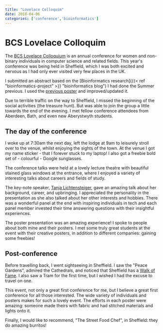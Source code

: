 ```yaml
---
title: "Lovelace Colloquim"
date: 2018-04-06
categories: ['conference','bioinformatics']
---
```


# BCS Lovelace Colloquim

The [BCS Lovelace Colloquium](https://bcswomenlovelace.bcs.org/ "BCS Lovelace Colloquium") is an annual conference for women and non-binary individuals in computer science and related fields.
This year's conference was being held in Sheffield, which I was both excited and nervous as I had only ever visited very few places in the UK.

I submitted an abstract based on the [Bioinformatics research]({{< ref "bioinformatics-project" >}} "bioinformatics blog") I had done the Summer previous.
I used the [previous poster](https://github.com/sap218/misc/blob/master/bioinformatics_poster.pdf "my bioinformatics poster") and improved/updated it.

Due to terrible traffic on the way to Sheffield, I missed the beginning of the social activities (the treasure hunt). But was able to join the group a little towards the end of the evening.
I met fellow conference attendees from Aberdeen, Bath, and even new Aberystwyth students.

## The day of the conference

I woke up at 7:30am the next day, left the lodge at 9am to leisurely stroll over to the venue, whilst enjoying the sights of the town.
At the venue I got my name sticker - that I forever stuck to my laptop! I also got a freebie bold set of - colourful - Google sunglasses.

The conference talks were held at a lovely lecture theatre with beautiful stained glass windows at the entrance, where I enjoyed a variety of interesting talks about careers and fields of study.

The key-note speaker, [Tanja Lichtensteiger](https://twitter.com/grappleshark "Lovelace key-note Tanja Lichtensteiger"), gave an amazing talk about her background, career, and upbringing. I appreciated the personality in the presentation as she also talked about her other interests and hobbies.
There was a wonderful panel at the end with inspiring individuals in tech and each panel member invested their time answering questions with their insightful experiences.

The poster presentation was an amazing experience! I spoke to people about both mine and their posters.
I met some truly great students at the event with their creative posters, in addition to different companies: gaining some freebies!

<!--A [photo album](https://www.flickr.com/photos/handee/sets/72157695301730515/) was curated-->

## Post-conference

Before travelling back, I went sightseeing in Sheffield. I saw the "Peace Gardens", admired the Cathedrals, and noticed that Sheffield has a [Walk of Fame](https://twitter.com/sap218/status/979465936976662536 "my picture of Sheffield's Walk of Fame"). I also saw a Tram for the first time, but I wished I had the excuse to travel on one.

This event, not only a great first conference for me, but I believe a great first conference for all those interested.
The wide variety of individuals and posters makes for such a lovely event. The efforts in each poster were amazing: someone made theirs with fabric and had stitched materials and lights onto it.

Finally, I would like to recommend, "The Street Food Chef", in Sheffield: they do amazing burritos!